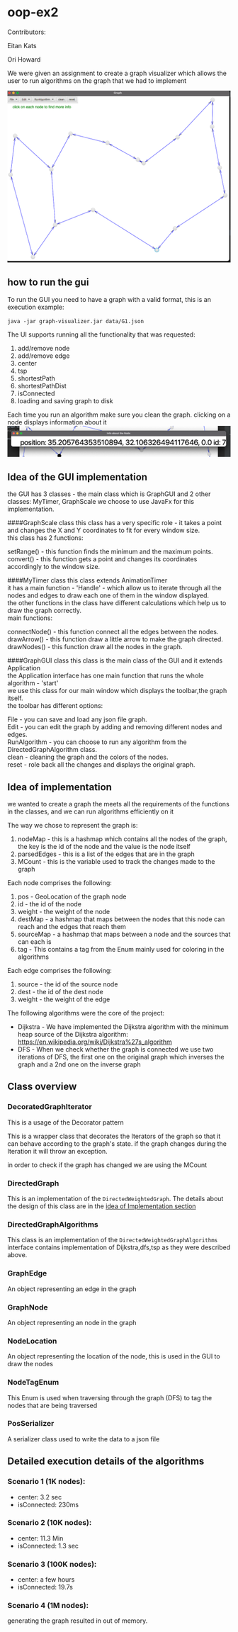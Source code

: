 # oop-ex2

Contributors:

Eitan Kats

Ori Howard


We were given an assignment to create a graph visualizer which allows the user to run algorithms on the graph that we had to implement

![plot](./misc/Screen%20Shot%202021-12-09%20at%2018.02.21.png)

## how to run the gui

To run the GUI you need to have a graph with a valid format, this is an execution example:

`java -jar graph-visualizer.jar data/G1.json `

The UI supports running all the functionality that was requested:
1. add/remove node
2. add/remove edge
3. center
4. tsp
5. shortestPath
6. shortestPathDist
7. isConnected
8. loading and saving graph to disk

Each time you run an algorithm make sure you clean the graph.
clicking on a node displays information about it
![](./misc/img.png)


## Idea of the GUI implementation
the GUI has 3 classes - the main class which is GraphGUI and 2 other classes: MyTimer, GraphScale
we choose to use JavaFx for this implementation.

####GraphScale class
this class has a very specific role - it takes a point and changes the X and Y coordinates to fit
for every window size.  
this class has 2 functions: 
 
setRange() - this function finds the minimum and the maximum points.  
convert() - this function gets a point and changes its coordinates accordingly to the window size.  


####MyTimer class
this class extends AnimationTimer  
it has a main function - 'Handle' - which allow us to iterate through all the nodes and edges to draw each one of them in the window displayed.  
the other functions in the class have different calculations which help us to draw the graph correctly.  
main functions:  

connectNode() - this function connect all the edges between the nodes.  
drawArrow() - this function draw a little arrow to make the graph directed.  
drawNodes() - this function draw all the nodes in the graph.  

####GraphGUI class
this class is the main class of the GUI and it extends Application  
the Application interface has one main function that runs the whole algorithm - 'start'  
we use this class for our main window which displays the toolbar,the graph itself.  
the toolbar has different options:  

File - you can save and load any json file graph.  
Edit - you can edit the graph by adding and removing different nodes and edges.  
RunAlgorithm - you can choose to run any algorithm from the DirectedGraphAlgorithm class.  
clean - cleaning the graph and the colors of the nodes.  
reset - role back all the changes and displays the original graph.  


## Idea of implementation

we wanted to create a graph the meets all the requirements of the functions in the classes,
and we can run algorithms efficiently on it

The way we chose to represent the graph is:

1. nodeMap - this is a hashmap which contains all the nodes of the graph, the key is the id of the node and the value is the node itself
2. parsedEdges - this is a list of the edges that are in the graph
3. MCount - this is the variable used to track the changes made to the graph

Each node comprises the following:
1. pos - GeoLocation of the graph node
2. id - the id of the node
3. weight - the weight of the node
4. destMap - a hashmap that maps between the nodes that this node can reach and the edges that reach them 
5. sourceMap - a hashmap that maps between a node and the sources that can each is
6. tag - This contains a tag from the Enum mainly used for coloring in the algorithms

Each edge comprises the following:
1. source - the id of the source node
2. dest - the id of the dest node
3. weight - the weight of the edge

The following algorithms were the core of the project:

* Dijkstra - We have implemented the Dijkstra algorithm with the minimum heap
source of the Dijkstra algorithm: https://en.wikipedia.org/wiki/Dijkstra%27s_algorithm
* DFS - When we check whether the graph is connected we use two iterations of DFS, the first one on the original graph which inverses the graph and a 2nd one on the inverse graph

## Class overview

### DecoratedGraphIterator
This is a usage of the Decorator pattern

This is a wrapper class that decorates the Iterators of the graph so that it can behave according to the graph's state.
if the graph changes during the Iteration it will throw an exception.

in order to check if the graph has changed we are using the MCount

### DirectedGraph
This is an implementation of the `DirectedWeightedGraph`.
The details about the design of this class are in the [idea of Implementation section](##ideaOfImplementation)


### DirectedGraphAlgorithms
This class is an implementation of the `DirectedWeightedGraphAlgorithms` interface
contains implementation of Dijkstra,dfs,tsp as they were described above.

### GraphEdge
An object representing an edge in the graph

### GraphNode
An object representing an node in the graph

### NodeLocation
An object representing the location of the node, this is used in the GUI to draw the nodes

### NodeTagEnum
This Enum is used when traversing through the graph (DFS) to tag the nodes that are being traversed

### PosSerializer
A serializer class used to write the data to a json file

## Detailed execution details of the algorithms

### Scenario 1 (1K nodes):
* center: 3.2 sec
* isConnected: 230ms

### Scenario 2 (10K nodes):
* center: 11.3 Min
* isConnected: 1.3 sec

### Scenario 3 (100K nodes):
* center: a few hours
* isConnected: 19.7s

### Scenario 4 (1M nodes):
generating the graph resulted in out of memory.

